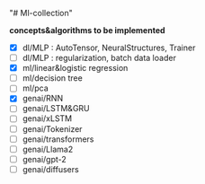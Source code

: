 "# Ml-collection" 

**concepts&algorithms to be implemented**

- [X] dl/MLP : AutoTensor, NeuralStructures, Trainer
- [ ] dl/MLP : regularization, batch data loader
- [X] ml/linear&logistic regression
- [ ] ml/decision tree
- [ ] ml/pca
- [x] genai/RNN
- [ ] genai/LSTM&GRU
- [ ] genai/xLSTM
- [ ] genai/Tokenizer
- [ ] genai/transformers
- [ ] genai/Llama2
- [ ] genai/gpt-2
- [ ] genai/diffusers

